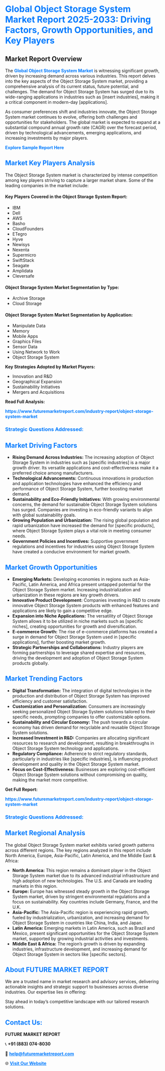 <h1 style="color: #007BFF;">Global Object Storage System Market Report 2025-2033: Driving Factors, Growth Opportunities, and Key Players</h1>

<section id="overview">
<h2>Market Report Overview</h2>
<p>The <a href="https://www.futuremarketreport.com/industry-report/object-storage-system-market" style="color: #007BFF; text-decoration: none;"><strong>Global Object Storage System Market</strong></a> is witnessing significant growth, driven by increasing demand across various industries. This report delves into the key aspects of the Object Storage System market, providing a comprehensive analysis of its current status, future potential, and challenges. The demand for Object Storage System has surged due to its wide-ranging applications in industries such as [insert industries], making it a critical component in modern-day [applications].</p>
<p>As consumer preferences shift and industries innovate, the Object Storage System market continues to evolve, offering both challenges and opportunities for stakeholders. The global market is expected to expand at a substantial compound annual growth rate (CAGR) over the forecast period, driven by technological advancements, emerging applications, and increasing investments by major players.</p>
</section>

<section id="overview">
<p><a href="https://www.futuremarketreport.com/request-sample/reportId=119991" style="color: #007BFF; text-decoration: none;"><strong>Explore Sample Report Here</strong></a></p>
</section>

<section id="key-players">
<h2 style="color: #007BFF;">Market Key Players Analysis</h2>
<p>The Object Storage System market is characterized by intense competition among key players striving to capture a larger market share. Some of the leading companies in the market include:</p>
<h4>Key Players Covered in the Object Storage System Report:</h4>
<ul><li>IBM</li><li>Dell</li><li>AWS</li><li>Basho</li><li>CloudFounders</li><li>ETegro</li><li>Hyve</li><li>Newisys</li><li>Nexenta</li><li>Supermicro</li><li>SwiftStack</li><li>Seagate</li><li>Amplidata</li><li>Cleversafe</li></ul>
<h4>Object Storage System Market Segmentation by Type:</h4>
<ul><li>Archive Storage</li><li>Cloud Storage</li></ul>

<h4>Object Storage System Market Segmentation by Application:</h4>
<ul><li>Manipulate Data</li><li>Memory</li><li>Mobile Apps</li><li>Graphics Files</li><li>Sensor Data</li><li>Using Network to Work</li><li>Object Storage System</li></ul>
<p><strong>Key Strategies Adopted by Market Players:</strong></p>
<ul>
<li>Innovation and R&D</li>
<li>Geographical Expansion</li>
<li>Sustainability Initiatives</li>
<li>Mergers and Acquisitions</li>
</ul>
</section>

<section>
<p><strong>Read Full Analysis: </strong></p><a href="https://www.futuremarketreport.com/industry-report/object-storage-system-market" style="color: #007BFF; text-decoration: none;"><strong>https://www.futuremarketreport.com/industry-report/object-storage-system-market</strong></a>
<h3 style="color: #007BFF;">Strategic Questions Addressed:</h3>
</section>

<section id="driving-factors">
<h2 style="color: #007BFF;">Market Driving Factors</h2>
<ul>
<li><strong>Rising Demand Across Industries:</strong> The increasing adoption of Object Storage System in industries such as [specific industries] is a major growth driver. Its versatile applications and cost-effectiveness make it a preferred choice among manufacturers.</li>
<li><strong>Technological Advancements:</strong> Continuous innovations in production and application technologies have enhanced the efficiency and performance of Object Storage System, further boosting market demand.</li>
<li><strong>Sustainability and Eco-Friendly Initiatives:</strong> With growing environmental concerns, the demand for sustainable Object Storage System solutions has surged. Companies are investing in eco-friendly variants to align with global sustainability goals.</li>
<li><strong>Growing Population and Urbanization:</strong> The rising global population and rapid urbanization have increased the demand for [specific products], where Object Storage System plays a vital role in meeting consumer needs.</li>
<li><strong>Government Policies and Incentives:</strong> Supportive government regulations and incentives for industries using Object Storage System have created a conducive environment for market growth.</li>
</ul>
</section>

<section id="growth-opportunities">
<h2 style="color: #007BFF;">Market Growth Opportunities</h2>
<ul>
<li><strong>Emerging Markets:</strong> Developing economies in regions such as Asia-Pacific, Latin America, and Africa present untapped potential for the Object Storage System market. Increasing industrialization and urbanization in these regions are key growth drivers.</li>
<li><strong>Innovative Product Development:</strong> Companies investing in R&D to create innovative Object Storage System products with enhanced features and applications are likely to gain a competitive edge.</li>
<li><strong>Expansion into Niche Applications:</strong> The versatility of Object Storage System allows it to be utilized in niche markets such as [specific niches], creating opportunities for growth and diversification.</li>
<li><strong>E-commerce Growth:</strong> The rise of e-commerce platforms has created a surge in demand for Object Storage System used in [specific applications], further boosting market growth.</li>
<li><strong>Strategic Partnerships and Collaborations:</strong> Industry players are forming partnerships to leverage shared expertise and resources, driving the development and adoption of Object Storage System products globally.</li>
</ul>
</section>

<section id="trending-factors">
<h2 style="color: #007BFF;">Market Trending Factors</h2>
<ul>
<li><strong>Digital Transformation:</strong> The integration of digital technologies in the production and distribution of Object Storage System has improved efficiency and customer satisfaction.</li>
<li><strong>Customization and Personalization:</strong> Consumers are increasingly seeking personalized Object Storage System solutions tailored to their specific needs, prompting companies to offer customizable options.</li>
<li><strong>Sustainability and Circular Economy:</strong> The push towards a circular economy has driven demand for recyclable and reusable Object Storage System solutions.</li>
<li><strong>Increased Investment in R&D:</strong> Companies are allocating significant resources to research and development, resulting in breakthroughs in Object Storage System technology and applications.</li>
<li><strong>Regulatory Compliance:</strong> Adherence to strict regulatory standards, particularly in industries like [specific industries], is influencing product development and quality in the Object Storage System market.</li>
<li><strong>Focus on Cost-Effectiveness:</strong> Businesses are exploring cost-efficient Object Storage System solutions without compromising on quality, making the market more competitive.</li>
</ul>
</section>

<section>
<p><strong>Get Full Report: </strong></p><a href="https://www.futuremarketreport.com/industry-report/object-storage-system-market" style="color: #007BFF; text-decoration: none;"><strong>https://www.futuremarketreport.com/industry-report/object-storage-system-market</strong></a>
<h3 style="color: #007BFF;">Strategic Questions Addressed:</h3>
</section>


<section id="regional-analysis">
<h2 style="color: #007BFF;">Market Regional Analysis</h2>
<p>The global Object Storage System market exhibits varied growth patterns across different regions. The key regions analyzed in this report include North America, Europe, Asia-Pacific, Latin America, and the Middle East & Africa:</p>
<ul>
<li><strong>North America:</strong> This region remains a dominant player in the Object Storage System market due to its advanced industrial infrastructure and high adoption of new technologies. The U.S. and Canada are leading markets in this region.</li>
<li><strong>Europe:</strong> Europe has witnessed steady growth in the Object Storage System market, driven by stringent environmental regulations and a focus on sustainability. Key countries include Germany, France, and the U.K.</li>
<li><strong>Asia-Pacific:</strong> The Asia-Pacific region is experiencing rapid growth, fueled by industrialization, urbanization, and increasing demand for Object Storage System in countries like China, India, and Japan.</li>
<li><strong>Latin America:</strong> Emerging markets in Latin America, such as Brazil and Mexico, present significant opportunities for the Object Storage System market, supported by growing industrial activities and investments.</li>
<li><strong>Middle East & Africa:</strong> The region’s growth is driven by expanding industries, infrastructure development, and increasing demand for Object Storage System in sectors like [specific sectors].</li>
</ul>
</section>

<footer>
<h2 style="color: #007BFF;">About FUTURE MARKET REPORT</h2>
<p>We are a trusted name in market research and advisory services, delivering actionable insights and strategic support to businesses across diverse industries. Our expertise lies in offering:</p>

<p>Stay ahead in today’s competitive landscape with our tailored research solutions.</p>

<h2 style="color: #007BFF;">Contact Us:</h2>
<p><strong>FUTURE MARKET REPORT</strong></p>
<p>📞 <strong>+91 (883) 074-8030</strong></p>
<p>📧 <strong><a href="mailto:help@futuremarketreport.com" style="color: #007BFF;">help@futuremarketreport.com</a></strong></p>
<p>🌐 <strong><a href="https://www.futuremarketreport.com/" style="color: #007BFF;">Visit Our Website</a></strong></p>
</footer>